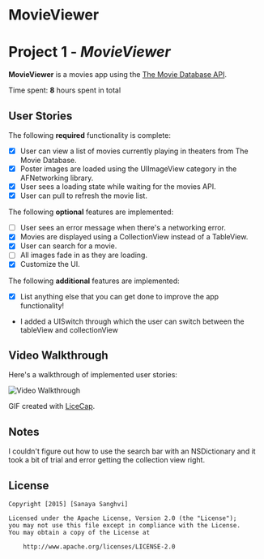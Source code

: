 # MovieViewer
# Project 1 - *MovieViewer*

**MovieViewer** is a movies app using the [The Movie Database API](http://docs.themoviedb.apiary.io/#).

Time spent: **8** hours spent in total

## User Stories

The following **required** functionality is complete:

- [x] User can view a list of movies currently playing in theaters from The Movie Database.
- [x] Poster images are loaded using the UIImageView category in the AFNetworking library.
- [x] User sees a loading state while waiting for the movies API.
- [x] User can pull to refresh the movie list.

The following **optional** features are implemented:

- [ ] User sees an error message when there's a networking error.
- [x] Movies are displayed using a CollectionView instead of a TableView.
- [x] User can search for a movie.
- [ ] All images fade in as they are loading.
- [x] Customize the UI.

The following **additional** features are implemented:

- [x] List anything else that you can get done to improve the app functionality!
- I added a UISwitch through which the user can switch between the tableView and collectionView

## Video Walkthrough 

Here's a walkthrough of implemented user stories:

<img src='http://i.imgur.com/ccwLqax.gif' title='Video Walkthrough' width='' alt='Video Walkthrough' />

GIF created with [LiceCap](http://www.cockos.com/licecap/).

## Notes

I couldn't figure out how to use the search bar with an NSDictionary and it took a bit of trial and error getting the collection view right.


## License

    Copyright [2015] [Sanaya Sanghvi]

    Licensed under the Apache License, Version 2.0 (the "License");
    you may not use this file except in compliance with the License.
    You may obtain a copy of the License at

        http://www.apache.org/licenses/LICENSE-2.0

